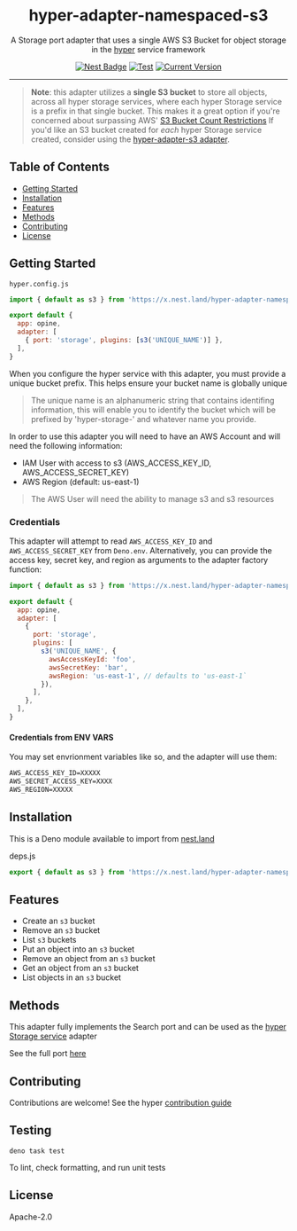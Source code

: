 <h1 align="center">hyper-adapter-namespaced-s3</h1>
<p align="center">A Storage port adapter that uses a single AWS S3 Bucket for object storage in the <a href="https://hyper.io/">hyper</a>  service framework</p>
</p>
<p align="center">
  <a href="https://nest.land/package/hyper-adapter-namespaced-s3"><img src="https://nest.land/badge.svg" alt="Nest Badge" /></a>
  <a href="https://github.com/hyper63/hyper-adapter-namespaced-s3/actions/workflows/test-and-publish.yml"><img src="https://github.com/hyper63/hyper-adapter-namespaced-s3/actions/workflows/test.yml/badge.svg" alt="Test" /></a>
  <a href="https://github.com/hyper63/hyper-adapter-namespaced-s3/tags/"><img src="https://img.shields.io/github/tag/hyper63/hyper-adapter-namespaced-s3" alt="Current Version" /></a>
</p>

---

> **Note**: this adapter utilizes a **single S3 bucket** to store all objects, across all hyper
> storage services, where each hyper Storage service is a prefix in that single bucket. This makes
> it a great option if you're concerned about surpassing AWS'
> [S3 Bucket Count Restrictions](https://docs.aws.amazon.com/AmazonS3/latest/userguide/BucketRestrictions.html)
> If you'd like an S3 bucket created for _each_ hyper Storage service created, consider using the
> [hyper-adapter-s3 adapter](https://github.com/hyper63/hyper-adapter-s3).

## Table of Contents

- [Getting Started](#getting-started)
- [Installation](#installation)
- [Features](#features)
- [Methods](#methods)
- [Contributing](#contributing)
- [License](#license)

## Getting Started

`hyper.config.js`

```js
import { default as s3 } from 'https://x.nest.land/hyper-adapter-namespaced-s3@2.2.1/mod.js'

export default {
  app: opine,
  adapter: [
    { port: 'storage', plugins: [s3('UNIQUE_NAME')] },
  ],
}
```

When you configure the hyper service with this adapter, you must provide a unique bucket prefix.
This helps ensure your bucket name is globally unique

> The unique name is an alphanumeric string that contains identifing information, this will enable
> you to identify the bucket which will be prefixed by 'hyper-storage-' and whatever name you
> provide.

In order to use this adapter you will need to have an AWS Account and will need the following
information:

- IAM User with access to s3 (AWS_ACCESS_KEY_ID, AWS_ACCESS_SECRET_KEY)
- AWS Region (default: us-east-1)

> The AWS User will need the ability to manage s3 and s3 resources

### Credentials

This adapter will attempt to read `AWS_ACCESS_KEY_ID` and `AWS_ACCESS_SECRET_KEY` from `Deno.env`.
Alternatively, you can provide the access key, secret key, and region as arguments to the adapter
factory function:

```js
import { default as s3 } from 'https://x.nest.land/hyper-adapter-namespaced-s3@2.2.1/mod.js'

export default {
  app: opine,
  adapter: [
    {
      port: 'storage',
      plugins: [
        s3('UNIQUE_NAME', {
          awsAccessKeyId: 'foo',
          awsSecretKey: 'bar',
          awsRegion: 'us-east-1', // defaults to 'us-east-1`
        }),
      ],
    },
  ],
}
```

#### Credentials from ENV VARS

You may set envrionment variables like so, and the adapter will use them:

```txt
AWS_ACCESS_KEY_ID=XXXXX
AWS_SECRET_ACCESS_KEY=XXXX
AWS_REGION=XXXXX
```

## Installation

This is a Deno module available to import from
[nest.land](https://nest.land/package/hyper-adapter-namespaced-s3)

deps.js

```js
export { default as s3 } from 'https://x.nest.land/hyper-adapter-namespaced-s3@2.2.1/mod.js'
```

## Features

- Create an `s3` bucket
- Remove an `s3` bucket
- List `s3` buckets
- Put an object into an `s3` bucket
- Remove an object from an `s3` bucket
- Get an object from an `s3` bucket
- List objects in an `s3` bucket

## Methods

This adapter fully implements the Search port and can be used as the
[hyper Storage service](https://docs.hyper.io/storage-api) adapter

See the full port [here](https://nest.land/package/hyper-port-storage)

## Contributing

Contributions are welcome! See the hyper
[contribution guide](https://docs.hyper.io/contributing-to-hyper)

## Testing

```
deno task test
```

To lint, check formatting, and run unit tests

## License

Apache-2.0
